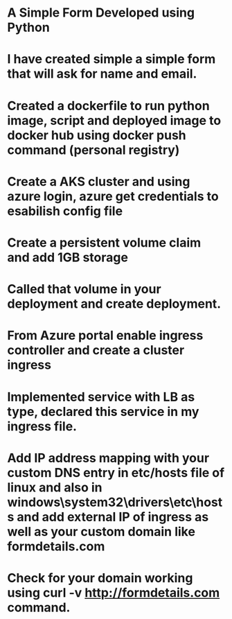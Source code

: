 # A Simple Form Developed using Python 
# I have created simple a simple form that will ask for name and email.
# Created a dockerfile to run python image, script and deployed image to docker hub using docker push  command   (personal registry)
# Create a AKS cluster and using azure login, azure get credentials to esabilish config file
# Create a persistent volume claim and add 1GB storage
# Called that volume in your deployment and create deployment.
# From Azure portal enable ingress controller and create a cluster ingress
# Implemented service with LB as type, declared this service in my ingress file.
# Add IP address mapping with your custom DNS entry in etc/hosts file of linux and also in windows\system32\drivers\etc\hosts and add external IP of ingress as well as your custom domain like formdetails.com
# Check for your domain working using curl -v http://formdetails.com command.
